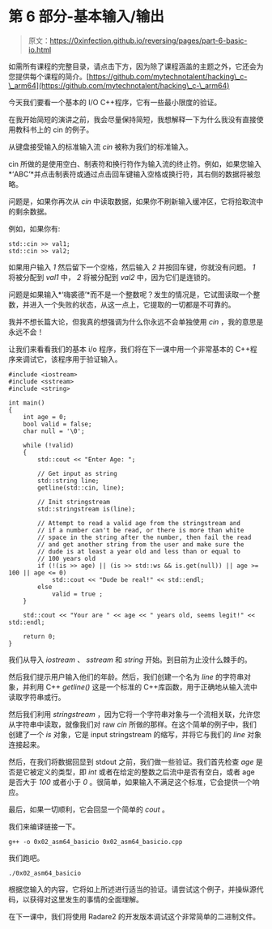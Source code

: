 # 第 6 部分-基本输入/输出

> 原文：<https://0xinfection.github.io/reversing/pages/part-6-basic-io.html>

如需所有课程的完整目录，请点击下方，因为除了课程涵盖的主题之外，它还会为您提供每个课程的简介。[https://github.com/mytechnotalent/hacking\_c-\_arm64](https://github.com/mytechnotalent/hacking\_c-\_arm64)

今天我们要看一个基本的 I/O C++程序，它有一些最小限度的验证。

在我开始简短的演讲之前，我会尽量保持简短，我想解释一下为什么我没有直接使用教科书上的 cin 的例子。

从键盘接受输入的标准输入流 *cin* 被称为我们的标准输入。

cin 所做的是使用空白、制表符和换行符作为输入流的终止符。例如，如果您输入*‘ABC’*并点击制表符或通过点击回车键输入空格或换行符，其右侧的数据将被忽略。

问题是，如果你再次从 *cin* 中读取数据，如果你不刷新输入缓冲区，它将拾取流中的剩余数据。

例如，如果你有:

```
std::cin >> val1;
std::cin >> val2;

```

如果用户输入 *1* 然后留下一个空格，然后输入 *2* 并按回车键，你就没有问题。 *1* 将被分配到 *val1* 中， *2* 将被分配到 *val2* 中，因为它们是连锁的。

问题是如果输入*‘嗨裘德’*而不是一个整数呢？发生的情况是，它试图读取一个整数，并进入一个失败的状态，从这一点上，它提取的一切都是不可靠的。

我并不想长篇大论，但我真的想强调为什么你永远不会单独使用 *cin* ，我的意思是永远不会！

让我们来看看我们的基本 i/o 程序，我们将在下一课中用一个非常基本的 C++程序来调试它，该程序用于验证输入。

```
#include <iostream>
#include <sstream>
#include <string>

int main()
{
    int age = 0;
    bool valid = false;
    char null = '\0';

    while (!valid)
    {
        std::cout << "Enter Age: ";

        // Get input as string
        std::string line;
        getline(std::cin, line);

        // Init stringstream
        std::stringstream is(line);

        // Attempt to read a valid age from the stringstream and
        // if a number can't be read, or there is more than white
        // space in the string after the number, then fail the read
        // and get another string from the user and make sure the 
        // dude is at least a year old and less than or equal to
        // 100 years old
        if (!(is >> age) || (is >> std::ws && is.get(null)) || age >= 100 || age <= 0)
            std::cout << "Dude be real!" << std::endl;
        else
            valid = true ;
    }

    std::cout << "Your are " << age << " years old, seems legit!" << std::endl;

    return 0;
}

```

我们从导入 *iostream* 、 *sstream* 和 *string* 开始。到目前为止没什么棘手的。

然后我们提示用户输入他们的年龄。然后，我们创建一个名为 *line* 的字符串对象，并利用 C++ *getline()* 这是一个标准的 C++库函数，用于正确地从输入流中读取字符串或行。

然后我们利用 *stringstream* ，因为它将一个字符串对象与一个流相关联，允许您从字符串中读取，就像我们对 raw *cin* 所做的那样。在这个简单的例子中，我们创建了一个 *is* 对象，它是 input stringstream 的缩写，并将它与我们的 *line* 对象连接起来。

然后，在我们将数据回显到 stdout 之前，我们做一些验证。我们首先检查 *age* 是否是它被定义的类型，即 *int* 或者在给定的整数之后流中是否有空白，或者 age 是否大于 *100* 或者小于 *0* 。很简单，如果输入不满足这个标准，它会提供一个响应。

最后，如果一切顺利，它会回显一个简单的 *cout* 。

我们来编译链接一下。

```
g++ -o 0x02_asm64_basicio 0x02_asm64_basicio.cpp

```

我们跑吧。

```
./0x02_asm64_basicio

```

根据您输入的内容，它将如上所述进行适当的验证。请尝试这个例子，并操纵源代码，以获得对这里发生的事情的全面理解。

在下一课中，我们将使用 Radare2 的开发版本调试这个非常简单的二进制文件。